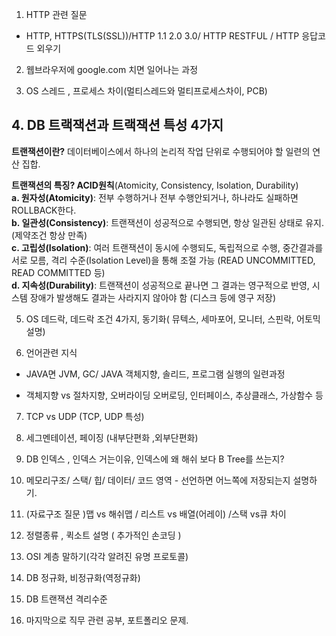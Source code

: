 1. HTTP 관련 질문

- HTTP, HTTPS(TLS(SSL))/HTTP 1.1 2.0 3.0/ HTTP RESTFUL / HTTP 응답코드 외우기

 

2. 웹브라우저에 google.com 치면 일어나는 과정

 

3. OS 스레드 , 프로세스 차이(멀티스레드와 멀티프로세스차이, PCB)

 

## 4. DB 트랙잭션과 트랙잭션 특성 4가지  
  
**트랜잭션이란?** 데이터베이스에서 하나의 논리적 작업 단위로 수행되어야 할 일련의 연산 집합.  

**트랜잭션의 특징? ACID원칙**(Atomicity, Consistency, Isolation, Durability)  
**a. 원자성(Atomicity)**: 전부 수행하거나 전부 수행안되거나, 하나라도 실패하면 ROLLBACK한다.  
**b. 일관성(Consistency)**: 트랜잭션이 성공적으로 수행되면, 항상 일관된 상태로 유지.(제약조건 항상 만족)  
**c. 고립성(Isolation)**: 여러 트랜잭션이 동시에 수행되도, 독립적으로 수행, 중간결과를 서로 모름, 격리 수준(Isolation Level)을 통해 조절 가능 (READ UNCOMMITTED, READ COMMITTED 등)  
**d. 지속성(Durability)**: 트랜잭션이 성공적으로 끝나면 그 결과는 영구적으로 반영, 시스템 장애가 발생해도 결과는 사라지지 않아야 함 (디스크 등에 영구 저장)  
  
5. OS 데드락, 데드락 조건 4가지, 동기화( 뮤텍스, 세마포어, 모니터, 스핀락, 어토믹 설명)

 

6. 언어관련 지식

- JAVA면 JVM, GC/ JAVA 객체지향, 솔리드, 프로그램 실행의 일련과정 

- 객체지향 vs 절차지향, 오버라이딩 오버로딩, 인터페이스, 추상클래스, 가상함수 등

 

7. TCP vs UDP (TCP, UDP 특성)

 

8. 세그멘테이션, 페이징 (내부단편화 ,외부단편화)

 

9. DB 인덱스 , 인덱스 거는이유, 인덱스에 왜 해쉬 보다 B Tree를 쓰는지?

 

10. 메모리구조/ 스택/ 힙/ 데이터/ 코드 영역 - 선언하면 어느쪽에 저장되는지 설명하기.

 

11. (자료구조 질문 )맵 vs 해쉬맵 / 리스트 vs 배열(어레이) /스택 vs큐 차이

 

12. 정렬종류 , 퀵소트 설명 ( 추가적인 손코딩 ) 

 

13. OSI 계층 말하기(각각 알려진 유명 프로토콜)

 

14. DB 정규화, 비정규화(역정규화)

 

15. DB 트랜잭션 격리수준

 

16. 마지막으로 직무 관련 공부, 포트폴리오 문제.
